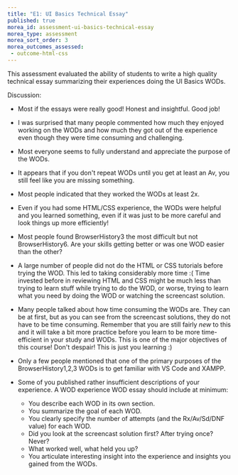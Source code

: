 ```yaml
---
title: "E1: UI Basics Technical Essay"
published: true
morea_id: assessment-ui-basics-technical-essay
morea_type: assessment
morea_sort_order: 3
morea_outcomes_assessed:
 - outcome-html-css
---
```


This assessment evaluated the ability of students to write a high quality technical essay summarizing their experiences doing the UI Basics WODs.

Discussion:

* Most if the essays were really good! Honest and insightful. Good job!

* I was surprised that many people commented how much they enjoyed working on the WODs and how much they got out of the experience even though they were time consuming and challenging. 

* Most everyone seems to fully understand and appreciate the purpose of the WODs. 

* It appears that if you don't repeat WODs until you get at least an Av, you still feel like you are missing something.

* Most people indicated that they worked the WODs at least 2x.
	
* Even if you had some HTML/CSS experience, the WODs were helpful and you learned something, even if it was just to be more careful and look things up more efficiently!

* Most people found BrowserHistory3 the most difficult but not BrowserHistory6. Are your skills getting better or was one WOD easier than the other?

* A large number of people did not do the HTML or CSS tutorials before trying the WOD. This led to taking considerably more time :( Time invested before in reviewing HTML and CSS might be much less than trying to learn stuff while trying to do the WOD, or worse, trying to learn what you need by doing the WOD or watching the screencast solution.

* Many people talked about how time consuming the WODs are. They can be at first, but as you can see from the screencast solutions, they do not have to be time consuming. Remember that you are still fairly *new* to this and it will take a bit more practice before you learn to be more time-efficient in your study and WODs. This is one of the major objectives of this course! Don't despair! This is just you learning :)

* Only a few people mentioned that one of the primary purposes of the BrowserHistory1,2,3 WODs is to get familiar with VS Code and XAMPP.

* Some of you published rather insufficient descriptions of your experience.  A WOD experience WOD essay should include at minimum:
  * You describe each WOD in its own section.
  * You summarize the goal of each WOD.
  * You clearly specify the number of attempts (and the Rx/Av/Sd/DNF value) for each WOD.
  * Did you look at the screencast solution first? After trying once? Never?
  * What worked well, what held you up?
  * You articulate interesting insight into the experience and insights you gained from the WODs.

